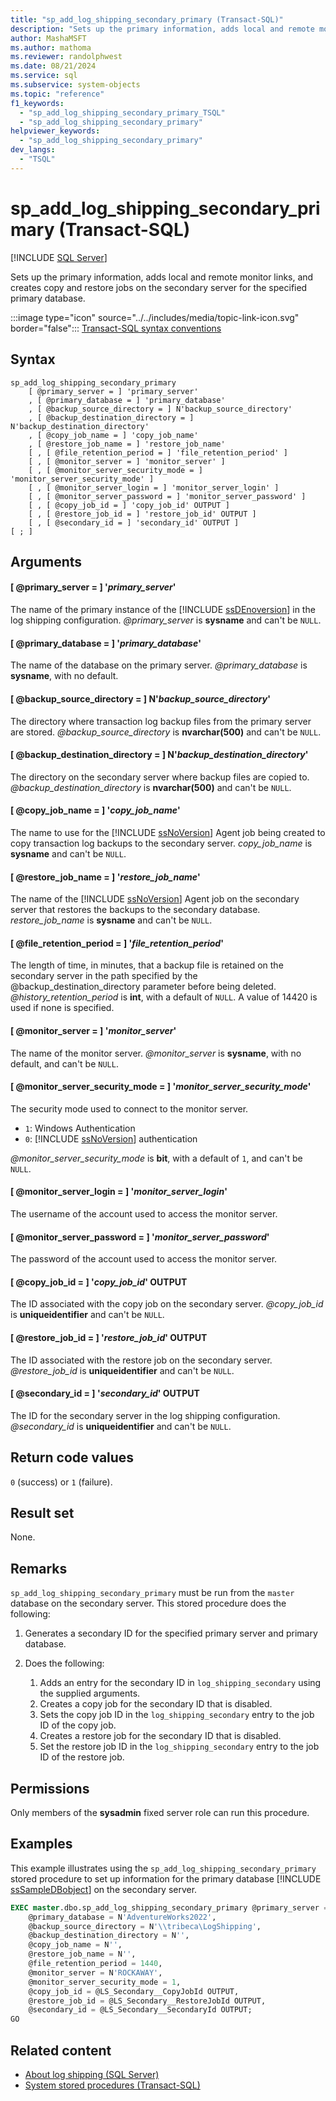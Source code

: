 ```yaml
---
title: "sp_add_log_shipping_secondary_primary (Transact-SQL)"
description: "Sets up the primary information, adds local and remote monitor links, and creates copy and restore jobs on the secondary server."
author: MashaMSFT
ms.author: mathoma
ms.reviewer: randolphwest
ms.date: 08/21/2024
ms.service: sql
ms.subservice: system-objects
ms.topic: "reference"
f1_keywords:
  - "sp_add_log_shipping_secondary_primary_TSQL"
  - "sp_add_log_shipping_secondary_primary"
helpviewer_keywords:
  - "sp_add_log_shipping_secondary_primary"
dev_langs:
  - "TSQL"
---
```

# sp_add_log_shipping_secondary_primary (Transact-SQL)

[!INCLUDE [SQL Server](../../includes/applies-to-version/sqlserver.md)]

Sets up the primary information, adds local and remote monitor links, and creates copy and restore jobs on the secondary server for the specified primary database.

:::image type="icon" source="../../includes/media/topic-link-icon.svg" border="false"::: [Transact-SQL syntax conventions](../../t-sql/language-elements/transact-sql-syntax-conventions-transact-sql.md)

## Syntax

```syntaxsql
sp_add_log_shipping_secondary_primary
    [ @primary_server = ] 'primary_server'
    , [ @primary_database = ] 'primary_database'
    , [ @backup_source_directory = ] N'backup_source_directory'
    , [ @backup_destination_directory = ] N'backup_destination_directory'
    , [ @copy_job_name = ] 'copy_job_name'
    , [ @restore_job_name = ] 'restore_job_name'
    [ , [ @file_retention_period = ] 'file_retention_period' ]
    [ , [ @monitor_server = ] 'monitor_server' ]
    [ , [ @monitor_server_security_mode = ] 'monitor_server_security_mode' ]
    [ , [ @monitor_server_login = ] 'monitor_server_login' ]
    [ , [ @monitor_server_password = ] 'monitor_server_password' ]
    [ , [ @copy_job_id = ] 'copy_job_id' OUTPUT ]
    [ , [ @restore_job_id = ] 'restore_job_id' OUTPUT ]
    [ , [ @secondary_id = ] 'secondary_id' OUTPUT ]
[ ; ]
```

## Arguments

#### [ @primary_server = ] '*primary_server*'

The name of the primary instance of the [!INCLUDE [ssDEnoversion](../../includes/ssdenoversion-md.md)] in the log shipping configuration. *@primary_server* is **sysname** and can't be `NULL`.

#### [ @primary_database = ] '*primary_database*'

The name of the database on the primary server. *@primary_database* is **sysname**, with no default.

#### [ @backup_source_directory = ] N'*backup_source_directory*'

The directory where transaction log backup files from the primary server are stored. *@backup_source_directory* is **nvarchar(500)** and can't be `NULL`.

#### [ @backup_destination_directory = ] N'*backup_destination_directory*'

The directory on the secondary server where backup files are copied to. *@backup_destination_directory* is **nvarchar(500)** and can't be `NULL`.

#### [ @copy_job_name = ] '*copy_job_name*'

The name to use for the [!INCLUDE [ssNoVersion](../../includes/ssnoversion-md.md)] Agent job being created to copy transaction log backups to the secondary server. *copy_job_name* is **sysname** and can't be `NULL`.

#### [ @restore_job_name = ] '*restore_job_name*'

The name of the [!INCLUDE [ssNoVersion](../../includes/ssnoversion-md.md)] Agent job on the secondary server that restores the backups to the secondary database. *restore_job_name* is **sysname** and can't be `NULL`.

#### [ @file_retention_period = ] '*file_retention_period*'

The length of time, in minutes, that a backup file is retained on the secondary server in the path specified by the @backup_destination_directory parameter before being deleted. *@history_retention_period* is **int**, with a default of `NULL`. A value of 14420 is used if none is specified.

#### [ @monitor_server = ] '*monitor_server*'

The name of the monitor server. *@monitor_server* is **sysname**, with no default, and can't be `NULL`.

#### [ @monitor_server_security_mode = ] '*monitor_server_security_mode*'

The security mode used to connect to the monitor server.

- `1`: Windows Authentication
- `0`: [!INCLUDE [ssNoVersion](../../includes/ssnoversion-md.md)] authentication

*@monitor_server_security_mode* is **bit**, with a default of `1`, and can't be `NULL`.

#### [ @monitor_server_login = ] '*monitor_server_login*'

The username of the account used to access the monitor server.

#### [ @monitor_server_password = ] '*monitor_server_password*'

The password of the account used to access the monitor server.

#### [ @copy_job_id = ] '*copy_job_id*' OUTPUT

The ID associated with the copy job on the secondary server. *@copy_job_id* is **uniqueidentifier** and can't be `NULL`.

#### [ @restore_job_id = ] '*restore_job_id*' OUTPUT

The ID associated with the restore job on the secondary server. *@restore_job_id* is **uniqueidentifier** and can't be `NULL`.

#### [ @secondary_id = ] '*secondary_id*' OUTPUT

The ID for the secondary server in the log shipping configuration. *@secondary_id* is **uniqueidentifier** and can't be `NULL`.

## Return code values

`0` (success) or `1` (failure).

## Result set

None.

## Remarks

`sp_add_log_shipping_secondary_primary` must be run from the `master` database on the secondary server. This stored procedure does the following:

1. Generates a secondary ID for the specified primary server and primary database.

1. Does the following:

   1. Adds an entry for the secondary ID in `log_shipping_secondary` using the supplied arguments.
   1. Creates a copy job for the secondary ID that is disabled.
   1. Sets the copy job ID in the `log_shipping_secondary` entry to the job ID of the copy job.
   1. Creates a restore job for the secondary ID that is disabled.
   1. Set the restore job ID in the `log_shipping_secondary` entry to the job ID of the restore job.

## Permissions

Only members of the **sysadmin** fixed server role can run this procedure.

## Examples

This example illustrates using the `sp_add_log_shipping_secondary_primary` stored procedure to set up information for the primary database [!INCLUDE [ssSampleDBobject](../../includes/sssampledbobject-md.md)] on the secondary server.

```sql
EXEC master.dbo.sp_add_log_shipping_secondary_primary @primary_server = N'TRIBECA',
    @primary_database = N'AdventureWorks2022',
    @backup_source_directory = N'\\tribeca\LogShipping',
    @backup_destination_directory = N'',
    @copy_job_name = N'',
    @restore_job_name = N'',
    @file_retention_period = 1440,
    @monitor_server = N'ROCKAWAY',
    @monitor_server_security_mode = 1,
    @copy_job_id = @LS_Secondary__CopyJobId OUTPUT,
    @restore_job_id = @LS_Secondary__RestoreJobId OUTPUT,
    @secondary_id = @LS_Secondary__SecondaryId OUTPUT;
GO
```

## Related content

- [About log shipping (SQL Server)](../../database-engine/log-shipping/about-log-shipping-sql-server.md)
- [System stored procedures (Transact-SQL)](system-stored-procedures-transact-sql.md)
